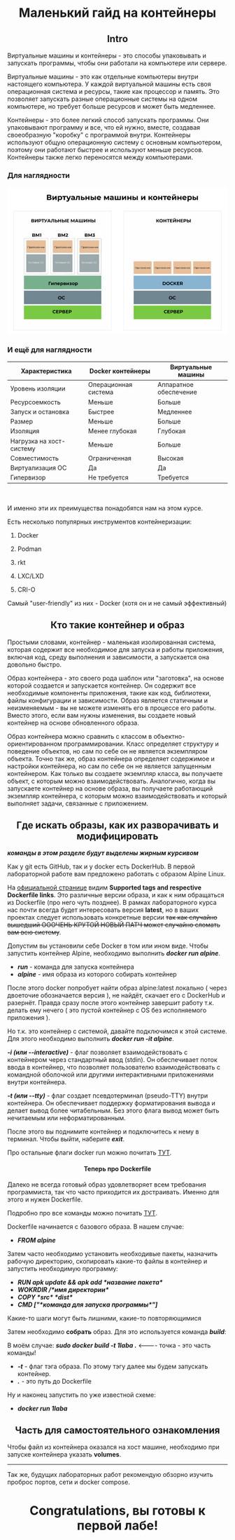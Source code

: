 # <div align="center"> Маленький гайд на контейнеры


## <div align="center"> Intro 

Виртуальные машины и контейнеры - это способы упаковывать и запускать программы, чтобы они работали на компьютере или сервере.

Виртуальные машины - это как отдельные компьютеры внутри настоящего компьютера. У каждой виртуальной машины есть своя операционная система и ресурсы, такие как процессор и память. Это позволяет запускать разные операционные системы на одном компьютере, но требует больше ресурсов и может быть медленнее.

Контейнеры - это более легкий способ запускать программы. Они упаковывают программу и все, что ей нужно, вместе, создавая своеобразную "коробку" с программой внутри. Контейнеры используют общую операционную систему с основным компьютером, поэтому они работают быстрее и используют меньше ресурсов. Контейнеры также легко переносятся между компьютерами.

### Для наглядности
![Alt text](virtualnye-mashiny-i-kontejnery.jpg)

### И ещё для наглядности

|Характеристика	         |   Docker контейнеры    |  Виртуальные машины    |
|------------------------|------------------------|------------------------|
|Уровень изоляции	     |  Операционная система  | Аппаратное обеспечение |
|Ресурсоемкость          |	Меньше                |	Больше                 |
|Запуск и остановка      |	Быстрее               |	Медленнее              |
|Размер                  |	Меньше                |	Больше                 |
|Изоляция                |	Менее глубокая        |	Глубокая               |
|Нагрузка на хост-систему|	Меньше                |	Больше                 |
|Совместимость           |	Ограниченная          |	Высокая                |
|Виртуализация ОС        |	Да                    |	Да                     |
|Гипервизор              |	Не требуется          |	Требуется              |

\
\
И именно эти их преимущества понадобятся нам на этом курсе. 

Есть несколько популярных инструментов контейнеризации:

1. Docker

2. Podman

3. rkt

4. LXC/LXD

5. CRI-O

Самый "user-friendly" из них - Docker (хотя он и не самый эффективный)

## <div align="center"> Кто такие контейнер и образ

Простыми словами, контейнер - маленькая изолированная система, которая содержит все необходимое для запуска и работы приложения, включая код, среду выполнения и зависимости, а запускается она довольно быстро.

Образ контейнера - это своего рода шаблон или "заготовка", на основе которой создается и запускается контейнер. Он содержит все необходимые компоненты приложения, такие как код, библиотеки, файлы конфигурации и зависимости. Образ является статичным и неизменяемым - вы не можете изменять его в процессе его работы. Вместо этого, если вам нужны изменения, вы создаете новый контейнер на основе обновленного образа.

Образ контейнера можно сравнить с классом в объектно-ориентированном программировании. Класс определяет структуру и поведение объектов, но сам по себе он не является экземпляром объекта. Точно так же, образ контейнера определяет содержимое и настройки контейнера, но сам по себе он не является запущенным контейнером. Как только вы создаете экземпляр класса, вы получаете объект, с которым можно взаимодействовать. Аналогично, когда вы запускаете контейнер на основе образа, вы получаете работающий экземпляр контейнера, с которым можно взаимодействовать и который выполняет задачи, связанные с приложением.

## <div align="center"> Где искать образы, как их разворачивать и модифицировать

***команды в этом разделе будут выделены жирным курсивом***

Как у git есть GitHub, так и у docker есть DockerHub.
В первой лабораторной работе вам предложено работать с образом Alpine Linux. 

На [официальной странице](https://hub.docker.com/_/alpine/) видим **Supported tags and respective Dockerfile links**. Это различные версии образа, и как к ним обращаться из Dockerfile (про него чуть позднее). В рамках лабораторного курса нас почти всегда будет интересовать версия **latest**, но в ваших проектах следует использовать конкретные версии ~~так как случайно вышедший ОООЧЕНЬ КРУТОЙ НОВЫЙ ПАТЧ может случайно сломать вам всю систему~~.

Допустим вы установили себе Docker в том или ином виде. Чтобы запустить контейнер Alpine, необходимо выполнить  ***docker run alpine***.

- ***run*** - команда для запуска контейнера
- ***alpine*** - имя образа из которого собирать контейнер 

После этого docker попробует найти образ alpine:latest локально ( через двоеточие обозначается версия ), не найдёт, скачает его с DockerHub и разернёт. Правда сразу после этого контейнер завершит работу т.к. делать ему нечего ( это пустой контейнер с OS без исполняемого приложения ).

Но т.к. это контейнер с системой, давайте подключимся к этой системе.
Для этого необходимо выполнить ***docker run -it alpine***. 

***-i (или --interactive)*** - флаг позволяет взаимодействовать с контейнером через стандартный ввод (stdin). Он обеспечивает поток ввода в контейнер, что позволяет пользователю взаимодействовать с командной оболочкой или другими интерактивными приложениями внутри контейнера.

***-t (или --tty)*** - флаг создает псевдотерминал (pseudo-TTY) внутри контейнера. Он обеспечивает поддержку форматирования вывода и делает вывод более читабельным. Без этого флага вывод может быть нечитаемым или неформатированным.

После этого вы поднимите контейнер и подключитесь к нему в терминал.
Чтобы выйти, наберите ***exit***.

Про остальные флаги docker run можно почитать [ТУТ](https://docs.docker.com/engine/reference/commandline/run/).

#### <div align="center"> Теперь про Dockerfile

Далеко не всегда готовый образ удовлетворяет всем требования программиста, так что часто приходится их достраивать. Именно для этого и нужен Dockerfile.

Подробно про все команды можно почитать [ТУТ](https://docs.docker.com/engine/reference/builder/).

Dockerfile начинается с базового образа.
В нашем случае:
 - ***FROM alpine***

Затем часто необходимо установить необходивые пакеты, назначить рабочую директорию, скопировать какие-то файлы в контейнер и запустить необходимую программу:

- ___RUN apk update && apk add \*название пакета\*___
- ___WOKRDIR /\*имя директории\*___
- ___COPY \*src\* \*dist\*___
- ___CMD ["\*команда для запуска программы\*"]___

Какие-то шаги могут быть лишними, какие-то повторяющимися

Затем необходимо **собрать** образ. Для это используется команда ___build___:

В моём случае:  ___sudo docker build -t 1laba .___ <---- точка - это часть команды!
- ***-t*** - флаг тэга образа. По этому тэгу далее мы будем запускать контейнер.
- ***.*** - это путь до Dockerfile

Ну и наконец запустить по уже известной схеме:
- ***docker run 1laba***

## <div align="center">  Часть для самостоятельного ознакомления

Чтобы файл из контейнера оказался на хост машине, необходимо при запуске контейнера указать **volumes**. 

---

Так же, будущих лабораторных работ рекомендую обзорно изучить проброс портов, сети и docker compose.

# <div align="center"> Congratulations, вы готовы к первой лабе!



